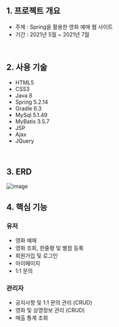 ## 1. 프로젝트 개요
- 주제 : Spring을 활용한 영화 예매 웹 사이트
- 기간 : 2021년 5월 ~ 2021년 7월

<br>

## 2. 사용 기술
  - HTML5
  - CSS3
  - Java 8
  - Spring 5.2.14
  - Gradle 6.3
  - MySql 5.1.49
  - MyBatis 3.5.7
  - JSP
  - Ajax
  - JQuery
  
<br>

## 3. ERD
![image](https://user-images.githubusercontent.com/79566221/141672924-045dbfdc-4318-4fa7-ba26-10307d1a99e4.png)
<br>

## 4. 핵심 기능

### 유저
- 영화 예매
- 영화 조회, 한줄평 및 별점 등록
- 회원가입 및 로그인
- 마이페이지 
- 1:1 문의 

### 관리자
- 공지사항 및 1:1 문의 관리 (CRUD)
- 영화 및 상영정보 관리 (CRUD)
- 매출 통계 조회
